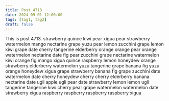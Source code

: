 ```yaml
---
title: Post 4713
date: 2024-09-01 12:00:00
tags: [tag1, tag2]
draft: false
---
```

This is post 4713.
strawberry
quince
kiwi
pear
xigua
pear
strawberry
watermelon
mango
nectarine
grape
yuzu
pear
lemon
zucchini
grape
lemon
kiwi
grape
date
cherry
tangerine
elderberry
orange
orange
pear
orange
watermelon
nectarine
date
fig
pear
zucchini
grape
nectarine
watermelon
kiwi
orange
fig
mango
xigua
quince
raspberry
lemon
honeydew
orange
strawberry
elderberry
watermelon
yuzu
tangerine
grape
banana
fig
yuzu
orange
honeydew
xigua
grape
strawberry
banana
fig
grape
zucchini
date
watermelon
date
cherry
honeydew
cherry
cherry
elderberry
banana
nectarine
date
ugli
apple
ugli
pear
date
strawberry
lemon
lemon
ugli
tangerine
tangerine
kiwi
cherry
pear
grape
watermelon
watermelon
date
strawberry
xigua
raspberry
raspberry
raspberry
raspberry
xigua

